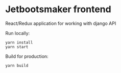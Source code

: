 # Jetbootsmaker frontend

React/Redux application for working with django API

Run locally:

```
yarn install
yarn start
```

Build for production:

```
yarn build
```
